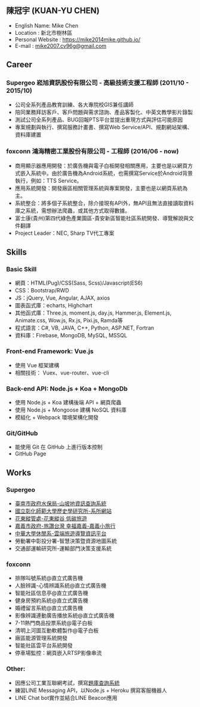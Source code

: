## 陳冠宇 (KUAN-YU CHEN)

* English Name: Mike Chen
* Location : 新北市樹林區
* Personal Website : https://mike2014mike.github.io/
* E-mail : mike2007.cv96g@gmail.com

## Career

### Supergeo 崧旭資訊股份有限公司 - 高級技術支援工程師 (2011/10 - 2015/10)

* 公司全系列產品教育訓練、各大專院校GIS兼任講師
* 陪同業務拜訪客戶、客戶問題與需求諮詢、產品客製化、中英文教學影片錄製
* 測試公司全系列產品、BUG回報PTS平台並提出重現方式與評估可能原因
* 專案規劃與執行、撰寫服務計畫書、撰寫Web Service/API、規劃網站架構、資料庫建置

### foxconn 鴻海精密工業股份有限公司 - 工程師 (2016/06 - now)

* 商用顯示器應用開發：於廣告機與電子白板開發相關應用，主要也是以網頁方式嵌入系統中。由於廣告機為Android系統，也需撰寫Service於Android背景執行，例如：TTS Service。
* 應用系統開發：開發廠區相關管理系統與專案開發，主要也是以網頁系統為主。
* 系統整合：將多個子系統整合，除介接現有API外，無API且無法直接讀取資料庫之系統，需想辦法爬蟲，或其他方式取得數據。
* 富士康(貴州)第四代綠色產業園區-貴安新區智能社區系統開發、導覽解說與文件翻譯
* Project Leader：NEC, Sharp TV代工專案

## Skills

### Basic Skill

* 網頁：HTML(Pug)/CSS(Sass, Scss)/Javascript(ES6)
* CSS：Bootstrap/RWD
* JS：jQuery, Vue, Angular, AJAX, axios 
* 圖表函式庫：echarts, Highchart
* 其他函式庫：Three.js, moment.js, day.js, Hammer.js, Element.js, Animate.css, Wow.js, Rx.js, Pixi.js, Ramda等
* 程式語言：C#, VB, JAVA, C++, Python, ASP.NET, Fortran
* 資料庫：Firebase, MongoDB, MySQL, MSSQL

### Front-end Framework: Vue.js

* 使用 Vue 框架建構
* 相關技術： Vuex、vue-router、vue-cli

### Back-end API: Node.js + Koa + MongoDb

* 使用 Node.js + Koa 建構後端 API + 網頁爬蟲
* 使用 Node.js + Mongoose 建構 NoSQL 資料庫
* 模組化 + Webpack 環境架構化開發

### Git/GitHub

* 能使用 Git 在 GitHub 上進行版本控制
* GitHub Page

## Works
### Supergeo
* [臺南市政府水保局-山坡地資訊查詢系統](http://hill.tainan.gov.tw/)
* [國立彰化師範大學歷史學研究所-系所網站](http://history.ncue.edu.tw/)
* [花東縱管處-花東縱谷 低碳旅遊](http://203.66.65.15/HERV/Index/Default.aspx)
* [嘉義市政府-旅讚台灣 幸福嘉義-嘉義小旅行](http://happiness.chiayi.gov.tw/)
* [中華大學休閒系-雲端旅遊導覽資訊平台](http://lrm.csie.chu.edu.tw/)
* 勞動署中彰投分署-智慧決策暨資源地圖系統
* 交通部運輸研究所-運輸部門決策支援系統

### foxconn
* 排隊叫號系統@直立式廣告機
* 人臉辨識-心情辨識系統@直立式廣告機
* 智能社區信息亭@直立式廣告機
* 健身房預約系統@直立式廣告機
* 婚禮留言系統@直立式廣告機
* 影像辨識連動廣告播放系統@直立式廣告機
* 7-11熱門商品投票系統@電子白板
* 清明上河圖互動軟體製作@電子白板
* 廠區能源管理系統開發
* 智能社區雲平台系統開發
* 停車場監控：網頁嵌入RTSP影像串流

### Other:

* 因應公司工業互聯網考試，撰寫[題庫查詢系統](https://mike2014mike.github.io/fox_examination/)
* 練習LINE Messaging API，以Node.js + Heroku 撰寫客服機器人
* LINE Chat bot實作並結合LINE Beacon應用
